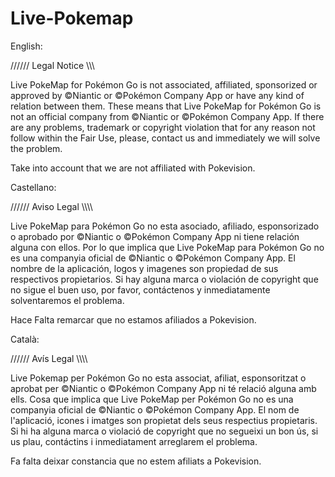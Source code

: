 # Live-Pokemap

English:

////// Legal Notice \\\\\\

Live PokeMap for Pokémon Go is not associated, affiliated, sponsorized or approved by ©Niantic or ©Pokémon Company App or have any kind of relation between them. These means that Live PokeMap for Pokémon Go is not an official company from ©Niantic or ©Pokémon Company App. If there are any problems, trademark or copyright violation that for any reason not follow within the Fair Use, please, contact us and immediately we will solve the problem.

Take into account that we are not affiliated with Pokevision.

Castellano:

////// Aviso Legal \\\\\\\

Live PokeMap para Pokémon Go no esta asociado, afiliado, esponsorizado o aprobado por ©Niantic o ©Pokémon Company App ni tiene relación alguna con ellos. Por lo que implica que Live PokeMap para Pokémon Go no es una companyia oficial de ©Niantic o ©Pokémon Company App. El nombre de la aplicación, logos y imagenes son propiedad de sus respectivos propietarios. Si hay alguna marca o violación de copyright que no sigue el buen uso, por favor, contáctenos y inmediatamente solventaremos el problema.

Hace Falta remarcar que no estamos afiliados a Pokevision.

Català:

////// Avís Legal \\\\\\\

Live Pokemap per Pokémon Go no esta associat, afiliat, esponsoritzat o aprobat per ©Niantic o ©Pokémon Company App ni té relació alguna amb ells. Cosa que implica que Live PokeMap per Pokémon Go no es una companyia oficial de ©Niantic o ©Pokémon Company App. El nom de l'aplicació, icones i imatges son propietat dels seus respectius propietaris. Si hi ha alguna marca o violació de copyright que no segueixi un bon ús, si us plau, contáctins i inmediatament arreglarem el problema.

Fa falta deixar constancia que no estem afiliats a Pokevision.



